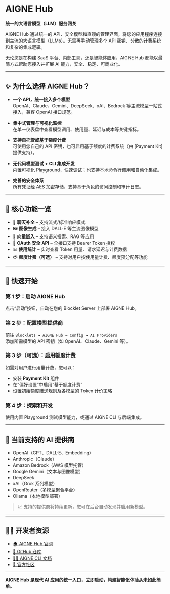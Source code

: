 # AIGNE Hub  
**统一的大语言模型（LLM）服务网关**

AIGNE Hub 通过统一的 API、安全模型和直观的管理界面，将您的应用程序连接到主流的大语言模型（LLMs）。无需再手动管理多个 API 密钥、分散的计费系统和复杂的集成逻辑。

无论您是在构建 SaaS 平台、内部工具，还是智能体应用，AIGNE Hub 都能以最简方式帮助您接入并扩展 AI 能力，安全、稳定、可商业化。

---

## ✨ 为什么选择 AIGNE Hub？

- **一个 API，统一接入多个模型**  
  OpenAI、Claude、Gemini、DeepSeek、xAI、Bedrock 等主流模型一站式接入，兼容 OpenAI 接口规范。

- **集中式管理与可视化监控**  
  在单一仪表盘中查看模型调用、使用量、延迟与成本等关键指标。

- **支持自托管或基于额度计费**  
  可使用您自己的 API 密钥，也可启用基于额度的计费系统（由 [Payment Kit] 提供支持）。

- **无代码模型测试 + CLI 集成开发**  
  内置可视化 Playground，快速调试；也支持本地命令行调用和自动化集成。

- **完善的安全体系**  
  所有凭证经 AES 加密存储，支持基于角色的访问控制和审计日志。

---

## 🧩 核心功能一览

- 💬 **聊天补全** – 支持流式/标准响应模式  
- 🖼️ **图像生成** – 接入 DALL·E 等主流图像模型  
- 🧠 **向量嵌入** – 支持语义搜索、RAG 等应用  
- 🔐 **OAuth 安全 API** – 全接口支持 Bearer Token 授权  
- 📊 **使用统计** – 实时查看 Token 用量、请求延迟与计费数据  
- 💳 **额度计费（可选）** – 支持对用户按使用量计费、额度预分配等功能  

---

## 🚀 快速开始

### 第 1 步：启动 AIGNE Hub  
点击“启动”按钮，自动在您的 Blocklet Server 上部署 AIGNE Hub。

### 第 2 步：配置模型提供商  
前往 `Blocklets → AIGNE Hub → Config → AI Providers`  
添加所需模型的 API 密钥（如 OpenAI、Claude、Gemini 等）。

### 第 3 步（可选）：启用额度计费  
如需对用户进行用量计费，您可以：  
- 安装 **Payment Kit** 组件  
- 在“偏好设置”中启用“基于额度计费”  
- 设置初始额度赠送规则及各模型的 Token 计价策略

### 第 4 步：探索和开发  
使用内置 Playground 测试模型能力，或通过 AIGNE CLI 与后端集成。

---

## 🔌 当前支持的 AI 提供商

- OpenAI（GPT、DALL·E、Embedding）
- Anthropic（Claude）
- Amazon Bedrock（AWS 模型托管）
- Google Gemini（文本与图像模型）
- DeepSeek
- xAI（Grok 系列模型）
- OpenRouter（多模型聚合平台）
- Ollama（本地模型部署）

> 📈 支持的提供商将持续更新，您可在后台自动发现并启用新模型。

---

## 🧑‍💻 开发者资源

- [🏠 AIGNE Hub 官网](https://www.aigne.io/en/hub)  
- [📘 GitHub 仓库](https://github.com/AIGNE-io/aigne-hub)  
- [🧑‍💻 AIGNE CLI 文档](https://www.arcblock.io/docs/aigne-framework/en/aigne-framework-api-aigne-cli-md)  
- [💬 官方社区](https://community.arcblock.io/discussions/boards/aigne)  

---

**AIGNE Hub 是现代 AI 应用的统一入口，立即启动，构建智能化体验从未如此简单。**
